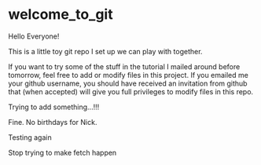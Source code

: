 # welcome_to_git

Hello Everyone!

This is a little toy git repo I set up we can play with together.

If you want to try some of the stuff in the tutorial I mailed around before tomorrow, feel free to add or modify files in this project. If you emailed me your github username, you should have received an invitation from github that (when accepted) will give you full privileges to modify files in this repo.

Trying to add something...!!!

Fine. No birthdays for Nick. 

Testing again

Stop trying to make fetch happen
